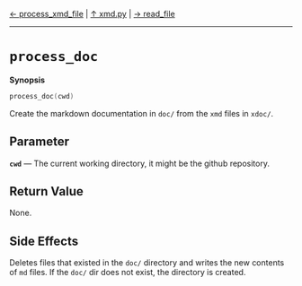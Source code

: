 [&#8592; process_xmd_file](xmd--process_xmd_file.md) | [&#8593; xmd.py](xmd.md) | [&#8594; read_file](xmd--read_file.md)
***

# `process_doc`
**Synopsis**

```cpp
process_doc(cwd)
```

Create the markdown documentation in `doc/` from the `xmd` files in `xdoc/`.

## Parameter
**`cwd`** &#8213; The current working directory, it might be the github repository.  
## Return Value

None.

## Side Effects

Deletes files that existed in the `doc/` directory and writes the new contents of `md` files. If the `doc/` dir does not exist, the directory is created.


